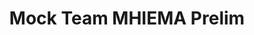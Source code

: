 ---
title: Mock Team MHIEMA Prelim
redirect_to: https://drive.google.com/file/d/1wHbUQU3o36THycMOjU9-T8gneGq05ffQ/view?usp=sharing
redirect_from: 
  - /MockMHIEMAPrelim
  - /mockmhiemaprelim
---